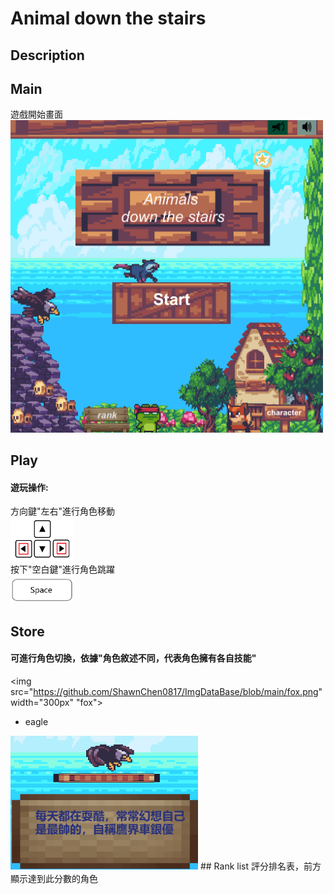 # Animal down the stairs
## Description
## Main
遊戲開始畫面  
<img src="https://github.com/ShawnChen0817/ImgDataBase/blob/main/start.png" width="500px">
## Play
#### 遊玩操作:   
方向鍵"左右"進行角色移動   
<img src="https://github.com/ShawnChen0817/ImgDataBase/blob/main/%E6%96%B9%E5%90%91%E9%8D%B5.png" width="100px">   
按下"空白鍵"進行角色跳躍   
<img src="https://github.com/ShawnChen0817/ImgDataBase/blob/main/space.png" width="100px">    
## Store
#### 可進行角色切換，依據"角色敘述不同，代表角色擁有各自技能"
<img src="https://github.com/ShawnChen0817/ImgDataBase/blob/main/fox.png" width="300px" "fox">   
* eagle
<img src="https://github.com/ShawnChen0817/ImgDataBase/blob/main/eagle.png" width="300px">    
## Rank list
評分排名表，前方顯示達到此分數的角色
